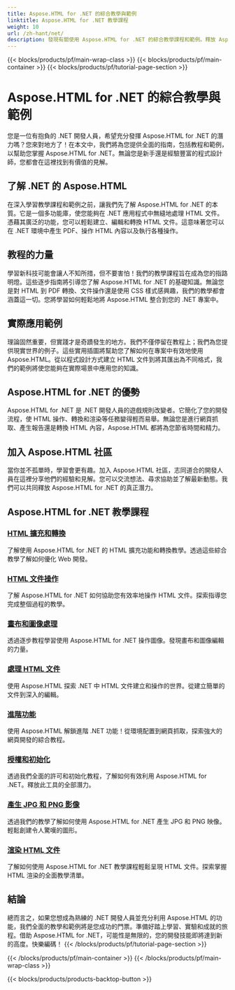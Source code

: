 ```yaml
---
title: Aspose.HTML for .NET 的綜合教學與範例
linktitle: Aspose.HTML for .NET 教學課程
weight: 10
url: /zh-hant/net/
description: 發現有關使用 Aspose.HTML for .NET 的綜合教學課程和範例。釋放 Aspose.HTML 的強大功能來增強您的 .NET 開發技能。
---
```


{{< blocks/products/pf/main-wrap-class >}}
{{< blocks/products/pf/main-container >}}
{{< blocks/products/pf/tutorial-page-section >}}

# Aspose.HTML for .NET 的綜合教學與範例


您是一位有抱負的 .NET 開發人員，希望充分發揮 Aspose.HTML for .NET 的潛力嗎？您來對地方了！在本文中，我們將為您提供全面的指南，包括教程和範例，以幫助您掌握 Aspose.HTML for .NET。無論您是新手還是經驗豐富的程式設計師，您都會在這裡找到有價值的見解。

## 了解 .NET 的 Aspose.HTML

在深入學習教學課程和範例之前，讓我們先了解 Aspose.HTML for .NET 的本質。它是一個多功能庫，使您能夠在 .NET 應用程式中無縫地處理 HTML 文件。憑藉其廣泛的功能，您可以輕鬆建立、編輯和轉換 HTML 文件。這意味著您可以在 .NET 環境中產生 PDF、操作 HTML 內容以及執行各種操作。

## 教程的力量

學習新科技可能會讓人不知所措，但不要害怕！我們的教學課程旨在成為您的指路明燈。這些逐步指南將引導您了解 Aspose.HTML for .NET 的基礎知識。無論您是對 HTML 到 PDF 轉換、文件操作還是使用 CSS 樣式感興趣，我們的教學都會涵蓋這一切。您將學習如何輕鬆地將 Aspose.HTML 整合到您的 .NET 專案中。

## 實際應用範例

理論固然重要，但實踐才是奇蹟發生的地方。我們不僅停留在教程上；我們為您提供現實世界的例子。這些實用插圖將幫助您了解如何在專案中有效地使用 Aspose.HTML。從以程式設計方式建立 HTML 文件到將其匯出為不同格式，我們的範例將使您能夠在實際場景中應用您的知識。

## Aspose.HTML for .NET 的優勢

Aspose.HTML for .NET 是 .NET 開發人員的遊戲規則改變者。它簡化了您的開發流程，使 HTML 操作、轉換和渲染等任務變得輕而易舉。無論您是進行網頁抓取、產生報告還是轉換 HTML 內容，Aspose.HTML 都將為您節省時間和精力。

## 加入 Aspose.HTML 社區

當你並不孤單時，學習會更有趣。加入 Aspose.HTML 社區，志同道合的開發人員在這裡分享他們的經驗和見解。您可以交流想法、尋求協助並了解最新動態。我們可以共同釋放 Aspose.HTML for .NET 的真正潛力。

## Aspose.HTML for .NET 教學課程

### [HTML 擴充和轉換](./html-extensions-and-conversions/)
了解使用 Aspose.HTML for .NET 的 HTML 擴充功能和轉換教學。透過這些綜合教學了解如何優化 Web 開發。
### [HTML 文件操作](./html-document-manipulation/)
了解 Aspose.HTML for .NET 如何協助您有效率地操作 HTML 文件。探索指導您完成整個過程的教學。
### [畫布和圖像處理](./canvas-and-image-manipulation/)
透過逐步教程學習使用 Aspose.HTML for .NET 操作圖像。發現畫布和圖像編輯的力量。
### [處理 HTML 文件](./working-with-html-documents/)
使用 Aspose.HTML 探索 .NET 中 HTML 文件建立和操作的世界。從建立簡單的文件到深入的編輯。
### [進階功能](./advanced-features/)
使用 Aspose.HTML 解鎖進階 .NET 功能！從環境配置到網頁抓取，探索強大的網頁開發的綜合教程。
### [授權和初始化](./licensing-and-initialization/)
透過我們全面的許可和初始化教程，了解如何有效利用 Aspose.HTML for .NET。釋放此工具的全部潛力。
### [產生 JPG 和 PNG 影像](./generate-jpg-and-png-images/)
透過我們的教學了解如何使用 Aspose.HTML for .NET 產生 JPG 和 PNG 映像。輕鬆創建令人驚嘆的圖形。
### [渲染 HTML 文件](./rendering-html-documents/)
了解如何使用 Aspose.HTML for .NET 教學課程輕鬆呈現 HTML 文件。探索掌握 HTML 渲染的全面教學清單。

## 結論
總而言之，如果您想成為熟練的 .NET 開發人員並充分利用 Aspose.HTML 的功能，我們全面的教學和範例將是您成功的門票。準備好踏上學習、實驗和成就的旅程。借助 Aspose.HTML for .NET，可能性是無限的，您的開發技能即將達到新的高度。快樂編碼！
{{< /blocks/products/pf/tutorial-page-section >}}

{{< /blocks/products/pf/main-container >}}
{{< /blocks/products/pf/main-wrap-class >}}

{{< blocks/products/products-backtop-button >}}
